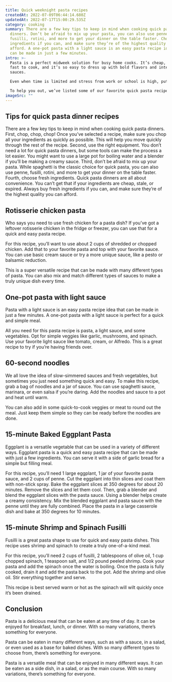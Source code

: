 ```yaml
---
title: Quick weeknight pasta recipes
createdAt: 2022-07-09T06:44:14.680Z
updatedAt: 2022-07-17T15:00:29.535Z
category: cooking
summary: There are a few key tips to keep in mind when cooking quick pasta
  dinners. Don’t be afraid to mix up your pasta, you can also use penne,
  fusilli, rotini, and more to get your dinner on the table faster. Choose fresh
  ingredients if you can, and make sure they’re of the highest quality you can
  afford. A one-pot pasta with a light sauce is an easy pasta recipe idea that
  can be made in just a few minutes.
intro: >-
  Pasta is a perfect midweek solution for busy home cooks. It’s cheap, it’s
  fast to cook, and it’s so easy to dress up with bold flavors and interesting
  sauces.

  Even when time is limited and stress from work or school is high, put your trust in pasta! There are so many ways to make quick pasta recipes that will take you no more than 30 minutes from start to finish. 

  To help you out, we’ve listed some of our favorite quick pasta recipes here – along with tips on how to streamline your process even further. We hope this guide will turn you into an expert at making fast pasta dishes that everyone in the house will love.
imageSrc: ""
---
```


## Tips for quick pasta dinner recipes

There are a few key tips to keep in mind when cooking quick pasta dinners.
First, chop, chop, chop! Once you’ve selected a recipe, make sure you chop all your ingredients as quickly as possible. This will help you move quickly through the rest of the recipe.
Second, use the right equipment. You don’t need a lot for quick pasta dinners, but some tools can make the process a lot easier. You might want to use a large pot for boiling water and a blender if you’ll be making a creamy sauce.
Third, don’t be afraid to mix up your pasta. While spaghetti is the classic choice for quick pasta, you can also use penne, fusilli, rotini, and more to get your dinner on the table faster.
Fourth, choose fresh ingredients. Quick pasta dinners are all about convenience. You can’t get that if your ingredients are cheap, stale, or expired. Always buy fresh ingredients if you can, and make sure they’re of the highest quality you can afford.

## Rotisserie chicken pasta

Who says you need to use fresh chicken for a pasta dish? If you’ve got a leftover rotisserie chicken in the fridge or freezer, you can use that for a quick and easy pasta recipe.

For this recipe, you’ll want to use about 2 cups of shredded or chopped chicken. Add that to your favorite pasta and top with your favorite sauce. You can use basic cream sauce or try a more unique sauce, like a pesto or balsamic reduction.

This is a super versatile recipe that can be made with many different types of pasta. You can also mix and match different types of sauces to make a truly unique dish every time.

## One-pot pasta with light sauce

Pasta with a light sauce is an easy pasta recipe idea that can be made in just a few minutes. A one-pot pasta with a light sauce is perfect for a quick and simple meal.

All you need for this pasta recipe is pasta, a light sauce, and some vegetables. Opt for simple veggies like garlic, mushrooms, and spinach. Use your favorite light sauce like tomato, cream, or Alfredo. This is a great recipe to try if you’re having friends over.

## 60-second noodles

We all love the idea of slow-simmered sauces and fresh vegetables, but sometimes you just need something quick and easy.
To make this recipe, grab a bag of noodles and a jar of sauce. You can use spaghetti sauce, marinara, or even salsa if you’re daring. Add the noodles and sauce to a pot and heat until warm.

You can also add in some quick-to-cook veggies or meat to round out the meal. Just keep them simple so they can be ready before the noodles are done.

## 15-minute Baked Eggplant Pasta

Eggplant is a versatile vegetable that can be used in a variety of different ways.
Eggplant pasta is a quick and easy pasta recipe that can be made with just a few ingredients. You can serve it with a side of garlic bread for a simple but filling meal.

For this recipe, you’ll need 1 large eggplant, 1 jar of your favorite pasta sauce, and 2 cups of penne. Cut the eggplant into thin slices and coat them with non-stick spray. Bake the eggplant slices at 350 degrees for about 20 minutes. Remove the slices and let them cool. Then, grab a blender and blend the eggplant slices with the pasta sauce. Using a blender helps create a creamy consistency. Mix the blended eggplant and pasta sauce with the penne until they are fully combined. Place the pasta in a large casserole dish and bake at 350 degrees for 10 minutes.

## 15-minute Shrimp and Spinach Fusilli

Fusilli is a great pasta shape to use for quick and easy pasta dishes. This recipe uses shrimp and spinach to create a truly one-of-a-kind meal.

For this recipe, you’ll need 2 cups of fusilli, 2 tablespoons of olive oil, 1 cup chopped spinach, 1 teaspoon salt, and 1/2 pound peeled shrimp. Cook your pasta and add the spinach once the water is boiling. Once the pasta is fully cooked, drain it and add the pasta back to the pot. Add the shrimp and olive oil. Stir everything together and serve.

This recipe is best served warm or hot as the spinach will wilt quickly once it’s been drained.

## Conclusion

Pasta is a delicious meal that can be eaten at any time of day. It can be enjoyed for breakfast, lunch, or dinner. With so many variations, there’s something for everyone.

Pasta can be eaten in many different ways, such as with a sauce, in a salad, or even used as a base for baked dishes. With so many different types to choose from, there’s something for everyone.

Pasta is a versatile meal that can be enjoyed in many different ways. It can be eaten as a side dish, in a salad, or as the main course. With so many variations, there’s something for everyone.
